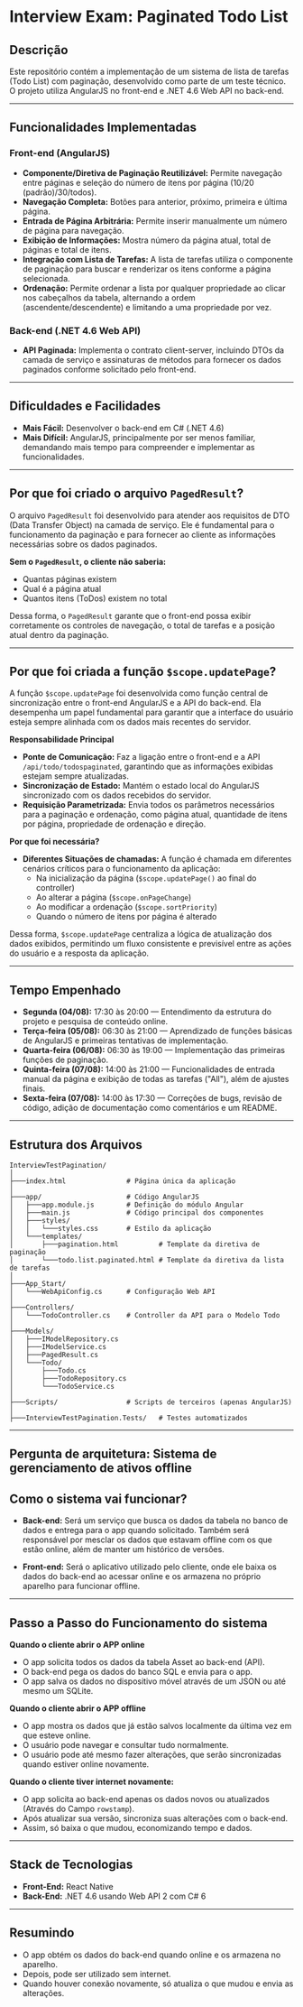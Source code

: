 # Interview Exam: Paginated Todo List

## Descrição

Este repositório contém a implementação de um sistema de lista de tarefas (Todo List) com paginação, desenvolvido como parte de um teste técnico. O projeto utiliza AngularJS no front-end e .NET 4.6 Web API no back-end.

---

## Funcionalidades Implementadas

### Front-end (AngularJS)

- **Componente/Diretiva de Paginação Reutilizável:** Permite navegação entre páginas e seleção do número de itens por página (10/20 (padrão)/30/todos).
- **Navegação Completa:** Botões para anterior, próximo, primeira e última página.
- **Entrada de Página Arbitrária:** Permite inserir manualmente um número de página para navegação.
- **Exibição de Informações:** Mostra número da página atual, total de páginas e total de itens.
- **Integração com Lista de Tarefas:** A lista de tarefas utiliza o componente de paginação para buscar e renderizar os itens conforme a página selecionada.
- **Ordenação:** Permite ordenar a lista por qualquer propriedade ao clicar nos cabeçalhos da tabela, alternando a ordem (ascendente/descendente) e limitando a uma propriedade por vez.

### Back-end (.NET 4.6 Web API)

- **API Paginada:** Implementa o contrato client-server, incluindo DTOs da camada de serviço e assinaturas de métodos para fornecer os dados paginados conforme solicitado pelo front-end.

---

## Dificuldades e Facilidades

- **Mais Fácil:** Desenvolver o back-end em C# (.NET 4.6)
- **Mais Difícil:** AngularJS, principalmente por ser menos familiar, demandando mais tempo para compreender e implementar as funcionalidades.

---
## Por que foi criado o arquivo `PagedResult`?

O arquivo `PagedResult` foi desenvolvido para atender aos requisitos de DTO (Data Transfer Object) na camada de serviço. Ele é fundamental para o funcionamento da paginação e para fornecer ao cliente as informações necessárias sobre os dados paginados.

**Sem o `PagedResult`, o cliente não saberia:**
- Quantas páginas existem
- Qual é a página atual
- Quantos itens (ToDos) existem no total

Dessa forma, o `PagedResult` garante que o front-end possa exibir corretamente os controles de navegação, o total de tarefas e a posição atual dentro da paginação.

--- 
## Por que foi criada a função `$scope.updatePage`?

A função `$scope.updatePage` foi desenvolvida como função central de sincronização entre o front-end AngularJS e a API do back-end. Ela desempenha um papel fundamental para garantir que a interface do usuário esteja sempre alinhada com os dados mais recentes do servidor.

**Responsabilidade Principal**
- **Ponte de Comunicação:** Faz a ligação entre o front-end e a API `/api/todo/todospaginated`, garantindo que as informações exibidas estejam sempre atualizadas.
- **Sincronização de Estado:** Mantém o estado local do AngularJS sincronizado com os dados recebidos do servidor.
- **Requisição Parametrizada:** Envia todos os parâmetros necessários para a paginação e ordenação, como página atual, quantidade de itens por página, propriedade de ordenação e direção.

**Por que foi necessária?**
- **Diferentes Situações de chamadas:** A função é chamada em diferentes cenários críticos para o funcionamento da aplicação:
  - Na inicialização da página (`$scope.updatePage()` ao final do controller)
  - Ao alterar a página (`$scope.onPageChange`)
  - Ao modificar a ordenação (`$scope.sortPriority`)
  - Quando o número de itens por página é alterado

Dessa forma, `$scope.updatePage` centraliza a lógica de atualização dos dados exibidos, permitindo um fluxo consistente e previsível entre as ações do usuário e a resposta da aplicação.

--- 
## Tempo Empenhado

- **Segunda (04/08):** 17:30 às 20:00 — Entendimento da estrutura do projeto e pesquisa de conteúdo online.
- **Terça-feira (05/08):** 06:30 às 21:00 — Aprendizado de funções básicas de AngularJS e primeiras tentativas de implementação.
- **Quarta-feira (06/08):** 06:30 às 19:00 — Implementação das primeiras funções de paginação.
- **Quinta-feira (07/08):** 14:00 às 21:00 — Funcionalidades de entrada manual da página e exibição de todas as tarefas ("All"), além de ajustes finais.
- **Sexta-feira (07/08):** 14:00 às 17:30 — Correções de bugs, revisão de código, adição de documentação como comentários e um README.

---

## Estrutura dos Arquivos

```
InterviewTestPagination/
│
├───index.html               # Página única da aplicação
│
├───app/                     # Código AngularJS
│   ├───app.module.js        # Definição do módulo Angular
│   ├───main.js              # Código principal dos componentes
│   ├───styles/
│   │   └───styles.css       # Estilo da aplicação
│   └───templates/
│       ├───pagination.html          # Template da diretiva de paginação
│       └───todo.list.paginated.html # Template da diretiva da lista de tarefas
│
├───App_Start/
│   └───WebApiConfig.cs      # Configuração Web API
│
├───Controllers/
│   └───TodoController.cs    # Controller da API para o Modelo Todo
│
├───Models/
│   ├───IModelRepository.cs 
│   ├───IModelService.cs
│   ├───PagedResult.cs
│   └───Todo/
│       ├───Todo.cs
│       ├───TodoRepository.cs
│       └───TodoService.cs
│
├───Scripts/                 # Scripts de terceiros (apenas AngularJS)
│
├───InterviewTestPagination.Tests/   # Testes automatizados
```

---

## Pergunta de arquitetura: Sistema de gerenciamento de ativos offline

## Como o sistema vai funcionar?

- **Back-end:** Será um serviço que busca os dados da tabela no banco de dados e entrega para o app quando solicitado. Também será responsável por mesclar os dados que estavam offline com os que estão online, além de manter um histórico de versões.

- **Front-end:** Será o aplicativo utilizado pelo cliente, onde ele baixa os dados do back-end ao acessar online e os armazena no próprio aparelho para funcionar offline.

---

## Passo a Passo do Funcionamento do sistema

**Quando o cliente abrir o APP online**

- O app solicita todos os dados da tabela Asset ao back-end (API).
- O back-end pega os dados do banco SQL e envia para o app.
- O app salva os dados no dispositivo móvel através de um JSON ou até mesmo um SQLite.

**Quando o cliente abrir o APP offline**

- O app mostra os dados que já estão salvos localmente da última vez em que esteve online.
- O usuário pode navegar e consultar tudo normalmente.
- O usuário pode até mesmo fazer alterações, que serão sincronizadas quando estiver online novamente.

**Quando o cliente tiver internet novamente:**

- O app solicita ao back-end apenas os dados novos ou atualizados (Através do Campo `rowstamp`).
- Após atualizar sua versão, sincroniza suas alterações com o back-end.
- Assim, só baixa o que mudou, economizando tempo e dados.

---

## Stack de Tecnologias

- **Front-End:** React Native
- **Back-End:** .NET 4.6 usando Web API 2 com C# 6

---

## Resumindo

- O app obtém os dados do back-end quando online e os armazena no aparelho.
- Depois, pode ser utilizado sem internet.
- Quando houver conexão novamente, só atualiza o que mudou e envia as alterações.